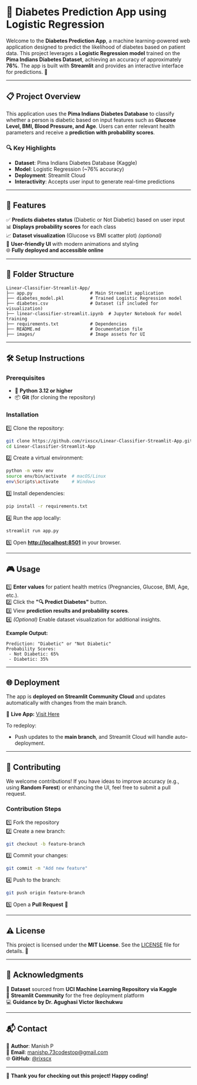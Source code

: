 # 🎯 Diabetes Prediction App using Logistic Regression

Welcome to the **Diabetes Prediction App**, a machine learning-powered web application designed to predict the likelihood of diabetes based on patient data. This project leverages a **Logistic Regression model** trained on the **Pima Indians Diabetes Dataset**, achieving an accuracy of approximately **76%**. The app is built with **Streamlit** and provides an interactive interface for predictions. 🚀

---

## 📋 Project Overview

This application uses the **Pima Indians Diabetes Database** to classify whether a person is diabetic based on input features such as **Glucose Level, BMI, Blood Pressure, and Age**. Users can enter relevant health parameters and receive a **prediction with probability scores**.

### 🔍 Key Highlights

- **Dataset**: Pima Indians Diabetes Database (Kaggle)
- **Model**: Logistic Regression (~76% accuracy)
- **Deployment**: Streamlit Cloud
- **Interactivity**: Accepts user input to generate real-time predictions

---

## 🚀 Features

✅ **Predicts diabetes status** (Diabetic or Not Diabetic) based on user input  
📊 **Displays probability scores** for each class  
📈 **Dataset visualization** (Glucose vs BMI scatter plot) *(optional)*  
🎨 **User-friendly UI** with modern animations and styling  
🌐 **Fully deployed and accessible online**  

---

## 📂 Folder Structure

```
Linear-Classifier-Streamlit-App/
├── app.py                      # Main Streamlit application
├── diabetes_model.pkl          # Trained Logistic Regression model
├── diabetes.csv                # Dataset (if included for visualization)
├── linear-classifier-streamlit.ipynb  # Jupyter Notebook for model training
├── requirements.txt            # Dependencies
├── README.md                   # Documentation file
├── images/                     # Image assets for UI
```

---

## 🛠️ Setup Instructions

### **Prerequisites**

- 🐍 **Python 3.12 or higher**
- 📦 **Git** (for cloning the repository)

### **Installation**

1️⃣ Clone the repository:

```bash
git clone https://github.com/rixscx/Linear-Classifier-Streamlit-App.git
cd Linear-Classifier-Streamlit-App
```

2️⃣ Create a virtual environment:

```bash
python -m venv env
source env/bin/activate  # macOS/Linux
env\Scripts\activate     # Windows
```

3️⃣ Install dependencies:

```bash
pip install -r requirements.txt
```

4️⃣ Run the app locally:

```bash
streamlit run app.py
```

5️⃣ Open **[http://localhost:8501](http://localhost:8501)** in your browser.

---

## 🎮 Usage

1️⃣ **Enter values** for patient health metrics (Pregnancies, Glucose, BMI, Age, etc.).  
2️⃣ Click the **"🔍 Predict Diabetes"** button.  
3️⃣ View **prediction results and probability scores**.  
4️⃣ *(Optional)* Enable dataset visualization for additional insights.  

**Example Output:**

```
Prediction: "Diabetic" or "Not Diabetic"
Probability Scores:
 - Not Diabetic: 65%
 - Diabetic: 35%
```

---

## 🌐 Deployment

The app is **deployed on Streamlit Community Cloud** and updates automatically with changes from the main branch.

🔗 **Live App:** [Visit Here](https://github.com/rixscx/Linear-Classifier-Streamlit-App/tree/main)

To redeploy:

- Push updates to the **main branch**, and Streamlit Cloud will handle auto-deployment.

---

## 🤝 Contributing

We welcome contributions! If you have ideas to improve accuracy (e.g., using **Random Forest**) or enhancing the UI, feel free to submit a pull request.

### **Contribution Steps**

1️⃣ Fork the repository  
2️⃣ Create a new branch:

```bash
git checkout -b feature-branch
```

3️⃣ Commit your changes:

```bash
git commit -m "Add new feature"
```

4️⃣ Push to the branch:

```bash
git push origin feature-branch
```

5️⃣ Open a **Pull Request** 🎉  

---

## ⚠️ License

This project is licensed under the **MIT License**. See the [LICENSE](LICENSE) file for details. 📜

---

## 🙏 Acknowledgments

🌟 **Dataset** sourced from **UCI Machine Learning Repository via Kaggle**  
🎉 **Streamlit Community** for the free deployment platform  
💻 **Guidance by Dr. Agughasi Victor Ikechukwu**  

---

## 📬 Contact

👤 **Author**: Manish P  
📧 **Email**: [manishp.73codestop@gmail.com](mailto:manishp.73codestop@gmail.com)  
🌐 **GitHub**: [@rixscx](https://github.com/rixscx)  

---

🚀 **Thank you for checking out this project! Happy coding!**

